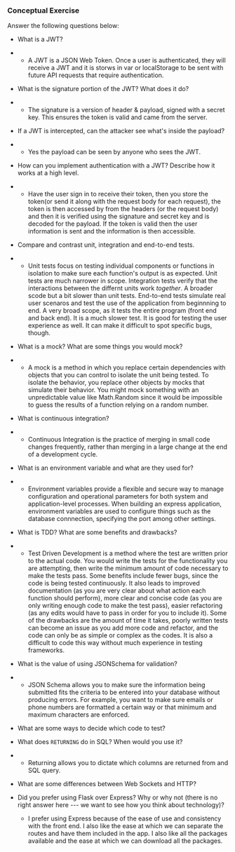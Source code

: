 ### Conceptual Exercise

Answer the following questions below:

- What is a JWT?
- - A JWT is a JSON Web Token. Once a user is authenticated, they will receive a JWT and it is storws in var or localStorage to be sent with future API requests that require authentication.

- What is the signature portion of the JWT?  What does it do?
- - The signature is a version of header & payload, signed with a secret key. This ensures the token is valid and came from the server.

- If a JWT is intercepted, can the attacker see what's inside the payload?
- - Yes the payload can be seen by anyone who sees the JWT.

- How can you implement authentication with a JWT?  Describe how it works at a high level.
- - Have the user sign in to receive their token, then you store the token(or send it along with the request body for each request), the token is then accessed by from the headers (or the request body) and then it is verified using the signature and secret key and is decoded for the payload. If the token is valid then the user information is sent and the information is then accessible.

- Compare and contrast unit, integration and end-to-end tests.
- - Unit tests focus on testing individual components or functions in isolation to make sure each function's output is as expected. Unit tests are much narrower in scope. Integration tests verify that the interactions between the differnt units work *together*. A broader scode but a bit slower than unit tests. End-to-end tests simulate real user scenaros and test the use of the application from beginnning to end. A very broad scope, as it tests the entire program (front end and back end). It is a much slower test. It is good for testing the user experience as well. It can make it difficult to spot specific bugs, though.

- What is a mock? What are some things you would mock?
- - A mock is a method in which you replace certain dependencies with objects that you can control to isolate the unit being tested. To isolate the behavior, you replace other objects by mocks that simulate their behavior. You might mock something with an unpredictable value like Math.Random since it would be impossible to guess the results of a function relying on a random number.

- What is continuous integration?
- - Continuous Integration is the practice of merging in small code changes frequently, rather than merging in a large change at the end of a development cycle.

- What is an environment variable and what are they used for?
- - Environment variables provide a flexible and secure way to manage configuration and operational parameters for both system and application-level processes. When building an express application, environment variables are used to configure things such as the database connnection, specifying the port among other settings.

- What is TDD? What are some benefits and drawbacks?
- - Test Driven Development is a method where the test are written prior to the actual code. You would write the tests for the functionality you are attempting, then write the minimum amount of code necessary to make the tests pass. Some benefits include fewer bugs, since the code is being tested continuously. It also leads to improved documentation (as you are very clear about what action each function should perform), more clear and concise code (as you are only writing enough code to make the test pass), easier refactoring (as any edits would have to pass in order for you to include it). Some of the drawbacks are the amount of time it takes, poorly written tests can become an issue as you add more code and refactor, and the code can only be as simple or complex as the codes. It is also a difficult to code this way without much experience in testing frameworks.

- What is the value of using JSONSchema for validation?
- - JSON Schema allows you to make sure the information being submitted fits the criteria to be entered into your database without producing errors. For example, you want to make sure emails or phone numbers are formatted a certain way or that minimum and maximum characters are enforced.

- What are some ways to decide which code to test?

- What does `RETURNING` do in SQL? When would you use it?
- - Returning allows you to dictate which columns are returned from and SQL query.

- What are some differences between Web Sockets and HTTP?

- Did you prefer using Flask over Express? Why or why not (there is no right
  answer here --- we want to see how you think about technology)?
  - I prefer using Express because of the ease of use and consistency with the front end. I also like the ease at which we can separate the routes and have them included in the app. I also like all the packages available and the ease at which we can download all the packages.
